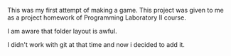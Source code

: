 This was my first attempt of making a game. This project was given to me as a project homework of Programming Laboratory II course. 

I am aware that folder layout is awful.

I didn't work with git at that time and now i decided to add it.